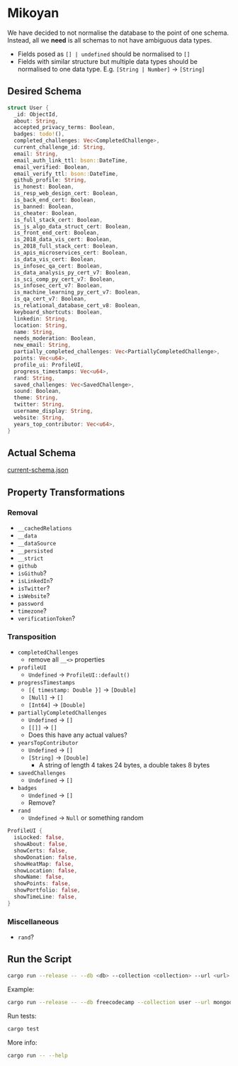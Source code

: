 # Mikoyan

We have decided to not normalise the database to the point of one schema. Instead, all we **need** is all schemas to not have ambiguous data types.

- Fields posed as `[] | undefined` should be normalised to `[]`
- Fields with similar structure but multiple data types should be normalised to one data type. E.g. `[String | Number]` -> `[String]`

## Desired Schema

```rust
struct User {
  _id: ObjectId,
  about: String,
  accepted_privacy_terms: Boolean,
  badges: todo!(),
  completed_challenges: Vec<CompletedChallenge>,
  current_challenge_id: String,
  email: String,
  email_auth_link_ttl: bson::DateTime,
  email_verified: Boolean,
  email_verify_ttl: bson::DateTime,
  github_profile: String,
  is_honest: Boolean,
  is_resp_web_design_cert: Boolean,
  is_back_end_cert: Boolean,
  is_banned: Boolean,
  is_cheater: Boolean,
  is_full_stack_cert: Boolean,
  is_js_algo_data_struct_cert: Boolean,
  is_front_end_cert: Boolean,
  is_2018_data_vis_cert: Boolean,
  is_2018_full_stack_cert: Boolean,
  is_apis_microservices_cert: Boolean,
  is_data_vis_cert: Boolean,
  is_infosec_qa_cert: Boolean,
  is_data_analysis_py_cert_v7: Boolean,
  is_sci_comp_py_cert_v7: Boolean,
  is_infosec_cert_v7: Boolean,
  is_machine_learning_py_cert_v7: Boolean,
  is_qa_cert_v7: Boolean,
  is_relational_database_cert_v8: Boolean,
  keyboard_shortcuts: Boolean,
  linkedin: String,
  location: String,
  name: String,
  needs_moderation: Boolean,
  new_email: String,
  partially_completed_challenges: Vec<PartiallyCompletedChallenge>,
  points: Vec<u64>,
  profile_ui: ProfileUI,
  progress_timestamps: Vec<u64>,
  rand: String,
  saved_challenges: Vec<SavedChallenge>,
  sound: Boolean,
  theme: String,
  twitter: String,
  username_display: String,
  website: String,
  years_top_contributor: Vec<u64>,
}
```

## Actual Schema

[current-schema.json](./current-schema.json)

## Property Transformations

### Removal

- `__cachedRelations`
- `__data`
- `__dataSource`
- `__persisted`
- `__strict`
- `github`
- `isGithub`?
- `isLinkedIn`?
- `isTwitter`?
- `isWebsite`?
- `password`
- `timezone`?
- `verificationToken`?

### Transposition

- `completedChallenges`
  - remove all `__<>` properties
- `profileUI`
  - `Undefined` -> `ProfileUI::default()`
- `progressTimestamps`
  - `[{ timestamp: Double }]` -> `[Double]`
  - `[Null]` -> `[]`
  - `[Int64]` -> `[Double]`
- `partiallyCompletedChallenges`
  - `Undefined` -> `[]`
  - `[[]]` -> `[]`
  - Does this have any actual values?
- `yearsTopContributor`
  - `Undefined` -> `[]`
  - `[String]` -> `[Double]`
    - A string of length 4 takes 24 bytes, a double takes 8 bytes
- `savedChallenges`
  - `Undefined` -> `[]`
- `badges`
  - `Undefined` -> `[]`
  - Remove?
- `rand`
  - `Undefined` -> `Null` or something random

```rust
ProfileUI {
  isLocked: false,
  showAbout: false,
  showCerts: false,
  showDonation: false,
  showHeatMap: false,
  showLocation: false,
  showName: false,
  showPoints: false,
  showPortfolio: false,
  showTimeLine: false,
}
```

### Miscellaneous

- `rand`?

## Run the Script

```bash
cargo run --release -- --db <db> --collection <collection> --url <url> --num-threads <num-threads>
```

Example:

```bash
cargo run --release -- --db freecodecamp --collection user --url mongodb://localhost:27017 --num-threads 4
```

Run tests:

```bash
cargo test
```

More info:

```bash
cargo run -- --help
```
